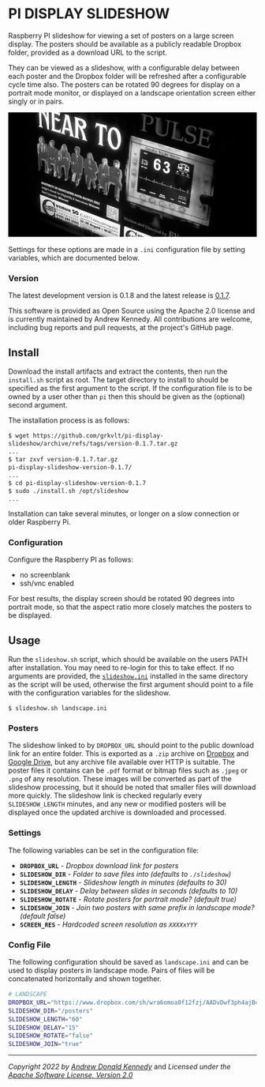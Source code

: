 PI DISPLAY SLIDESHOW
====================

Raspberry PI slideshow for viewing a set of posters on a large screen
display. The posters should be available as a publicly readable Dropbox
folder, provided as a download URL to the script.

They can be viewed as a slideshow, with a configurable delay between each
poster and the Dropbox folder will be refreshed after a configurable cycle
time also. The posters can be rotated 90 degrees for display on a portrait
mode monitor, or displayed on a landscape orientation screen either singly
or in pairs.

![posters on landscape screen](slideshow.png)

Settings for these options are made in a `.ini` configuration file by
setting variables, which are documented below.

### Version

The latest development version is 0.1.8 and the latest release is
[0.1.7](https://github.com/grkvlt/pi-display-slideshow/releases/tag/version-0.1.7).

This software is provided as Open Source using the Apache 2.0 license and
is currently maintained by Andrew Kennedy.  All contributions are welcome,
including bug reports and pull requests, at the project's GitHub page.

## Install

Download the install artifacts and extract the contents, then run the
`install.sh` script as root. The target directory to install to should be
specified as the first argument to the script. If the configuration file
is to be owned by a user other than `pi` then this should be given as the
(optional) second argument.

The installation process is as follows:

```shell
$ wget https://github.com/grkvlt/pi-display-slideshow/archive/refs/tags/version-0.1.7.tar.gz
...
$ tar zxvf version-0.1.7.tar.gz
pi-display-slideshow-version-0.1.7/
...
$ cd pi-display-slideshow-version-0.1.7
$ sudo ./install.sh /opt/slideshow
...
```

Installation can take several minutes, or longer on a slow connection or
older Raspberry Pi.

### Configuration

Configure the Raspberry PI as follows:

* no screenblank
* ssh/vnc enabled

For best results, the display screen should be rotated 90 degrees into
portrait mode, so that the aspect ratio more closely matches the posters to
be displayed.

## Usage

Run the `slideshow.sh` script, which should be available on the users PATH
after installation. You may need to re-login for this to take effect. If no
arguments are provided, the [`slideshow.ini`](slideshow.ini) installed in
the same directory as the script will be used, otherwise the first argument
should point to a file with the configuration variables for the slideshow.

```
$ slideshow.sh landscape.ini
```

### Posters

The slideshow linked to by `DROPBOX_URL` should point to the public
download link for an entire folder.  This is exported as a `.zip` archive
on [Dropbox](https://dropbox.com/) and [Google
Drive](https://drive.google.com/), but any archive file available over HTTP
is suitable. The poster files it contains can be `.pdf` format or bitmap
files such as `.jpeg` or `.png` of any resolution. These images will be
converted as part of the slideshow processing, but it should be noted that
smaller files will download more quickly. The slideshow link is checked
regularly every `SLIDESHOW_LENGTH` minutes, and any new or modified posters
will be displayed once the updated archive is downloaded and processed.

### Settings

The following variables can be set in the configuration file:

- **`DROPBOX_URL`** - _Dropbox download link for posters_
- **`SLIDESHOW_DIR`** - _Folder to save files into (defaults to `./slideshow`)_
- **`SLIDESHOW_LENGTH`** - _Slideshow length in minutes (defaults to 30)_
- **`SLIDESHOW_DELAY`** - _Delay between slides in seconds (defaults to 10)_
- **`SLIDESHOW_ROTATE`** - _Rotate posters for portrait mode? (default true)_
- **`SLIDESHOW_JOIN`** - _Join two posters with same prefix in landscape mode? (default false)_
- **`SCREEN_RES`** - _Hardcoded screen resolution as `XXXXxYYY`_

### Config File

The following configuration should be saved as `landscape.ini` and can be
used to display posters in landscape mode. Pairs of files will be
concatenated horizontally and shown together.

```bash
# LANDSCAPE
DROPBOX_URL="https://www.dropbox.com/sh/wra6omoa0f12fzj/AADvDwf3ph4ajB4QFrBMv3Qca"
SLIDESHOW_DIR="/posters"
SLIDESHOW_LENGTH="60"
SLIDESHOW_DELAY="15"
SLIDESHOW_ROTATE="false"
SLIDESHOW_JOIN="true"
```

---
_Copyright 2022 by [Andrew Donald Kennedy](mailto:andrew.international@gmail.com)_ and
_Licensed under the [Apache Software License, Version 2.0](http://www.apache.org/licenses/LICENSE-2.0)_